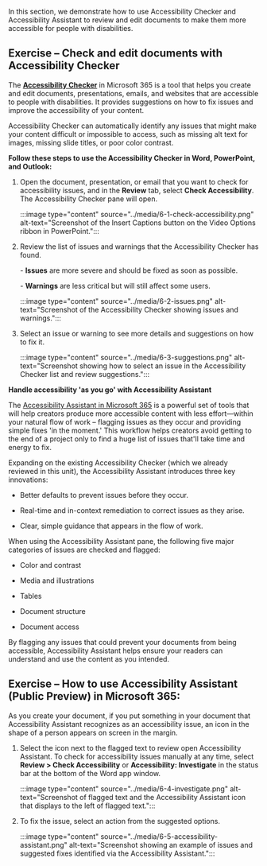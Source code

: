 In this section, we demonstrate how to use Accessibility Checker and Accessibility Assistant to review and edit documents to make them more accessible for people with disabilities.

## Exercise – Check and edit documents with Accessibility Checker

The [**Accessibility Checker**](https://support.microsoft.com/en-us/office/improve-accessibility-with-the-accessibility-checker-a16f6de0-2f39-4a2b-8bd8-5ad801426c7f) in Microsoft 365 is a tool that helps you create and edit documents, presentations, emails, and websites that are accessible to people with disabilities. It provides suggestions on how to fix issues and improve the accessibility of your content.

Accessibility Checker can automatically identify any issues that might make your content difficult or impossible to access, such as missing alt text for images, missing slide titles, or poor color contrast. 

**Follow these steps to use the Accessibility Checker in Word, PowerPoint, and Outlook:**

  1. Open the document, presentation, or email that you want to check for accessibility issues, and in the **Review** tab, select **Check Accessibility**. The Accessibility Checker pane will open.

     :::image type="content" source="../media/6-1-check-accessibility.png" alt-text="Screenshot of the Insert Captions button on the Video Options ribbon in PowerPoint.":::

  1. Review the list of issues and warnings that the Accessibility Checker has found. 

     \- **Issues** are more severe and should be fixed as soon as possible.

     \- **Warnings** are less critical but will still affect some users.

     :::image type="content" source="../media/6-2-issues.png" alt-text="Screenshot of the Accessibility Checker showing issues and warnings.":::

  1. Select an issue or warning to see more details and suggestions on how to fix it. 

     :::image type="content" source="../media/6-3-suggestions.png" alt-text="Screenshot showing how to select an issue in the Accessibility Checker list and review suggestions.":::

**Handle accessibility 'as you go' with Accessibility Assistant** 

The [Accessibility Assistant in Microsoft 365](https://www.microsoft.com/en-us/microsoft-365/blog/2023/03/08/create-inclusive-content-with-the-new-accessibility-assistant-in-microsoft-365/) is a powerful set of tools that will help creators produce more accessible content with less effort—within your natural flow of work – flagging issues as they occur and providing simple fixes 'in the moment.' This workflow helps creators avoid getting to the end of a project only to find a huge list of issues that'll take time and energy to fix.

Expanding on the existing Accessibility Checker (which we already reviewed in this unit), the Accessibility Assistant introduces three key innovations: 

- Better defaults to prevent issues before they occur.

- Real-time and in-context remediation to correct issues as they arise.

- Clear, simple guidance that appears in the flow of work.


When using the Accessibility Assistant pane, the following five major categories of issues are checked and flagged: 

- Color and contrast 

- Media and illustrations 

- Tables 

- Document structure 

- Document access 

By flagging any issues that could prevent your documents from being accessible, Accessibility Assistant helps ensure your readers can understand and use the content as you intended.

## Exercise – How to use Accessibility Assistant (Public Preview) in Microsoft 365:

As you create your document, if you put something in your document that Accessibility Assistant recognizes as an accessibility issue, an icon in the shape of a person appears on screen in the margin.

  1. Select the icon next to the flagged text to review open Accessibility Assistant. To check for accessibility issues manually at any time, select **Review > Check Accessibility** or **Accessibility: Investigate** in the status bar at the bottom of the Word app window.

     :::image type="content" source="../media/6-4-investigate.png" alt-text="Screenshot of flagged text and the Accessibility Assistant icon that displays to the left of flagged text.":::

  1. To fix the issue, select an action from the suggested options.

     :::image type="content" source="../media/6-5-accessibility-assistant.png" alt-text="Screenshot showing an example of issues and suggested fixes identified via the Accessibility Assistant.":::
